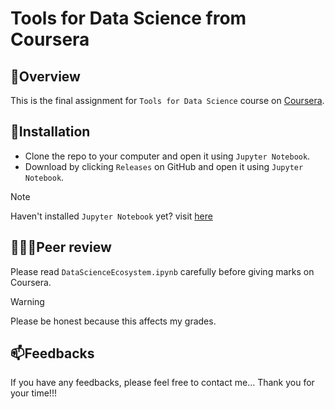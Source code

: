 # Tools for Data Science from Coursera
## 📌Overview 
This is the final assignment for `Tools for Data Science` course on [Coursera](https://www.coursera.org/learn/open-source-tools-for-data-science).

## 🔨Installation
* Clone the repo to your computer and open it using `Jupyter Notebook`.
* Download by clicking `Releases` on GitHub and open it using `Jupyter Notebook`.
>[!NOTE]
>Haven't installed `Jupyter Notebook` yet? visit [here](https://jupyter.org/install)

## 🧑‍🤝‍🧑Peer review
Please read `DataScienceEcosystem.ipynb` carefully before giving marks on Coursera.
>[!WARNING]
>Please be honest because this affects my grades.

## 📫Feedbacks
If you have any feedbacks, please feel free to contact me...
Thank you for your time!!!
